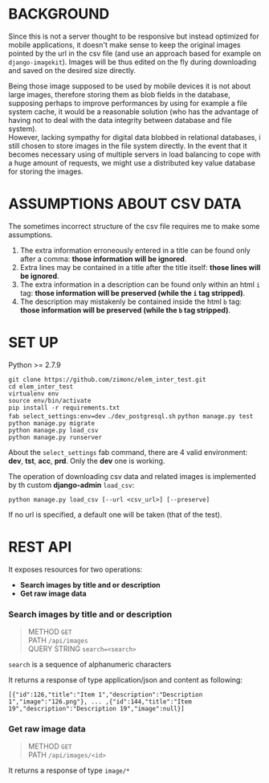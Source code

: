 # BACKGROUND

Since this is not a server thought to be responsive but instead optimized for mobile
applications, it doesn't make sense to keep the original images pointed by the url in the csv file
(and use an approach based for example on `django-imagekit`).
Images will be thus edited on the fly during downloading and saved on the desired size directly.

Being those image supposed to be used by mobile devices it is not about large images,
therefore storing  them as blob fields in the database, supposing perhaps to improve performances
by using for example a file system cache, it would be a reasonable solution (who has the advantage of having not to deal with the data integrity between database and file system).  
However, lacking sympathy for digital data blobbed in relational databases, i still chosen to store images in the file system directly.
In the event that it becomes necessary using of multiple servers in load balancing to cope with a huge amount of requests,
we might use a distributed key value database for storing the images.

# ASSUMPTIONS ABOUT CSV DATA

The sometimes incorrect structure of the csv file requires me to make some assumptions.

1. The extra information erroneously entered in a title can be found only after a comma: **those information will be ignored**.  
2. Extra lines may be contained in a title after the title itself: **those lines will be ignored**.  
3. The extra information in a description can be found only within an html `i` tag: **those information will be preserved (while the `i` tag stripped)**.  
4. The description may mistakenly be contained inside the html `b` tag: **those information will be preserved (while the `b` tag stripped)**.  

# SET UP

Python >= 2.7.9

`git clone https://github.com/zimonc/elem_inter_test.git`  
`cd elem_inter_test`  
`virtualenv env`  
`source env/bin/activate`  
`pip install -r requirements.txt`  
`fab select_settings:env=dev`
`./dev_postgresql.sh`
`python manage.py test`  
`python manage.py migrate`  
`python manage.py load_csv`  
`python manage.py runserver`  

About the `select_settings` fab command, there are 4 valid environment: **dev**, **tst**, **acc**, **prd**.
Only the **dev** one is working.

The operation of downloading csv data and related images is implemented by th custom **django-admin** `load_csv`:

`python manage.py load_csv [--url <csv_url>] [--preserve]`

If no url is specified, a default one will be taken (that of the test).


# REST API

It exposes resources for two operations:

  - **Search images by title and or description**
  - **Get raw image data**

### Search images by title and or description

> METHOD `GET`  
> PATH `/api/images`  
>  QUERY STRING `search=<search>`

`search` is a sequence of alphanumeric characters

It returns a response of type application/json and content as following:

`[{"id":126,"title":"Item 1","description":"Description 1","image":"126.png"}, ... ,{"id":144,"title":"Item 19","description":"Description 19","image":null}]`

### Get raw image data

> METHOD `GET`  
> PATH `/api/images/<id>`

It returns a response of type `image/*`
